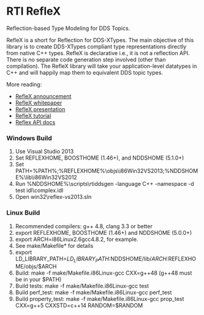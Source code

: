 RTI RefleX
====================

Reflection-based Type Modeling for DDS Topics.

RefleX is a short for Reflection for DDS-XTypes. The main objective of 
this library is to create DDS-XTypes compliant type representations 
directly from native C++ types. RefleX is declarative i.e., it is not 
a reflection API. There is no separate code generation step involved 
(other than compilation). The RefleX library will take your 
application-level datatypes in C++ and will happily map them 
to equivalent DDS topic types.

More reading:
- [RefleX announcement](http://blogs.rti.com/2014/03/22/rti-reflex-reflection-based-type-modeling-for-dds-topics/)
- [RefleX whitepaper](http://community.rti.com/paper/c-template-library-data-centric-type-modeling-dds-xtypes) 
- [RefleX presentation](http://www.slideshare.net/SumantTambe/overloading-in-overdrive-a-generic-datacentric-library-for)
- [RefleX tutorial](http://rticommunity.github.io/rticonnextdds-reflex)
- [Reflex API docs](http://rticommunity.github.io/rticonnextdds-reflex/docs/html/index.html)

### Windows Build
1. Use Visual Studio 2013 
2. Set REFLEXHOME, BOOSTHOME (1.46+), and NDDSHOME (5.1.0+)
3. Set PATH=%PATH%;%REFLEXHOME%\objs\i86Win32VS2013;%NDDSHOME%\lib\i86Win32VS2012
4. Run %NDDSHOME%\scripts\rtiddsgen -language C++ -namespace -d test idl\complex.idl
5. Open win32\reflex-vs2013.sln

### Linux Build
1. Recommended compilers: g++ 4.8, clang 3.3 or better
2. export REFLEXHOME, BOOSTHOME (1.46+) and NDDSHOME (5.0.0+)
3. export ARCH=i86Linux2.6gcc4.8.2, for example.
4. See make/Makefile* for details
5. export LD_LIBRARY_PATH=$LD_LIBRARY_PATH:$NDDSHOME/lib/$ARCH:$REFLEXHOME/objs/$ARCH
6. Build:               make -f make/Makefile.i86Linux-gcc CXX=g++48 (g++48 must be in your $PATH)
7. Build tests:         make -f make/Makefile.i86Linux-gcc test
8. Build perf_test:     make -f make/Makefile.i86Linux-gcc perf_test
9. Build property_test: make -f make/Makefile.i86Linux-gcc prop_test CXX=g++5 CXXSTD=c++14 RANDOM=$RANDOM

